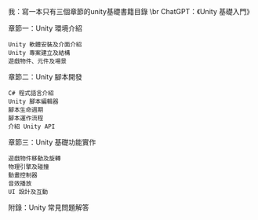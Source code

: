 我：寫一本只有三個章節的unity基礎書籍目錄 \br
ChatGPT：《Unity 基礎入門》

章節一：Unity 環境介紹

    Unity 軟體安裝及介面介紹
    Unity 專案建立及結構
    遊戲物件、元件及場景

章節二：Unity 腳本開發

    C# 程式語言介紹
    Unity 腳本編輯器
    腳本生命週期
    腳本運作流程
    介紹 Unity API

章節三：Unity 基礎功能實作

    遊戲物件移動及旋轉
    物理引擎及碰撞
    動畫控制器
    音效播放
    UI 設計及互動

附錄：Unity 常見問題解答
